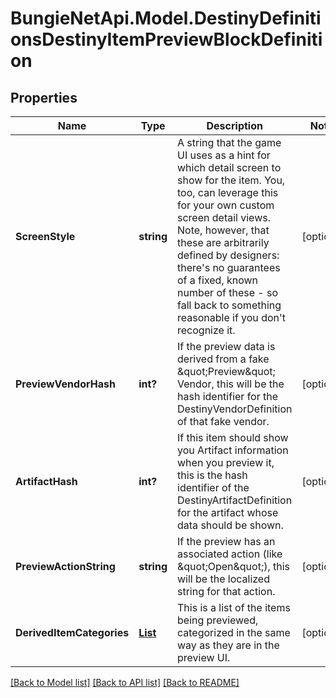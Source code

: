 # BungieNetApi.Model.DestinyDefinitionsDestinyItemPreviewBlockDefinition
## Properties

Name | Type | Description | Notes
------------ | ------------- | ------------- | -------------
**ScreenStyle** | **string** | A string that the game UI uses as a hint for which detail screen to show for the item. You, too, can leverage this for your own custom screen detail views. Note, however, that these are arbitrarily defined by designers: there&#39;s no guarantees of a fixed, known number of these - so fall back to something reasonable if you don&#39;t recognize it. | [optional] 
**PreviewVendorHash** | **int?** | If the preview data is derived from a fake \&quot;Preview\&quot; Vendor, this will be the hash identifier for the DestinyVendorDefinition of that fake vendor. | [optional] 
**ArtifactHash** | **int?** | If this item should show you Artifact information when you preview it, this is the hash identifier of the DestinyArtifactDefinition for the artifact whose data should be shown. | [optional] 
**PreviewActionString** | **string** | If the preview has an associated action (like \&quot;Open\&quot;), this will be the localized string for that action. | [optional] 
**DerivedItemCategories** | [**List<DestinyDefinitionsItemsDestinyDerivedItemCategoryDefinition>**](DestinyDefinitionsItemsDestinyDerivedItemCategoryDefinition.md) | This is a list of the items being previewed, categorized in the same way as they are in the preview UI. | [optional] 

[[Back to Model list]](../README.md#documentation-for-models) [[Back to API list]](../README.md#documentation-for-api-endpoints) [[Back to README]](../README.md)

